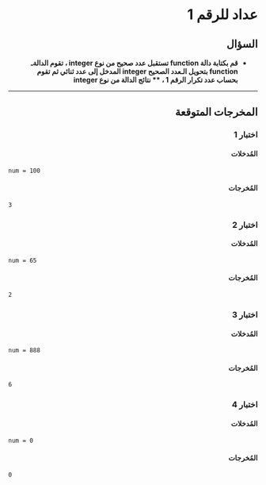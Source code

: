 # <div dir="rtl">عداد للرقم 1</div>

## <div dir="rtl">السؤال</div>

<ul dir="rtl">
<li>
<b>
قم بكتابة دالة function تستقبل عدد صحيح من نوع integer ، تقوم الدالةـ function بتحويل الـعدد الصحيح integer المدخل إلى عدد ثنائي ثم تقوم بحساب عدد تكرار الرقم 1 ، ** نتائج الدالة من نوع integer
</b>
</li>
</ul>

---

## <div dir="rtl">المخرجات المتوقعة</div>

### <div dir="rtl">اختبار 1</div>

#### <div dir="rtl">المُدخلات</div>

```text
num = 100
```

#### <div dir="rtl">المُخرجات</div>

```text
3
```

### <div dir="rtl">اختبار 2</div>

#### <div dir="rtl">المُدخلات</div>

```text
num = 65
```

#### <div dir="rtl">المُخرجات</div>

```text
2
```

### <div dir="rtl">اختبار 3</div>

#### <div dir="rtl">المُدخلات</div>

```text
num = 888
```

#### <div dir="rtl">المُخرجات</div>

```text
6
```

### <div dir="rtl">اختبار 4</div>

#### <div dir="rtl">المُدخلات</div>

```text
num = 0
```

#### <div dir="rtl">المُخرجات</div>

```text
0
```
